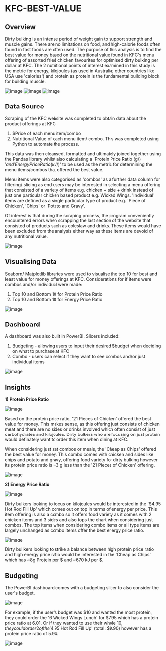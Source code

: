 # KFC-BEST-VALUE

## Overview

Dirty bulking is an intense period of weight gain to support strength and muscle gains. There are no limitations on food, and high-calorie foods often found in fast foods are often used. The purpose of this analysis is to find the best value for money based on the nutritional value found in KFC's menu offering of assorted fried chicken favourites for optimised dirty bulking per dollar at KFC. The 2 nutritional points of interest examined in this study is the metric for energy, kilojoules (as used in Australia; other countries like USA use 'calories') and protein as protein is the fundamental building block for building muscle.

![image](https://github.com/TON369777/KFC-BEST-VALUE/assets/156875448/19d9d0fa-a67d-48a0-ba4e-1f1c6bdfc0e4) ![image](https://github.com/TON369777/KFC-BEST-VALUE/assets/156875448/2fc69931-f010-456b-9250-4aad2d824a13) ![image](https://github.com/TON369777/KFC-BEST-VALUE/assets/156875448/21440c4f-a5ff-47a8-a9a9-f1042dc05cce)

## Data Source

Scraping of the KFC website was completed to obtain data about the product offerings at KFC:
1) $Price of each menu item/combo
2) Nutritional Value of each menu item/ combo.
This was completed using Python to automate the process.

This data was then cleansed, formatted and ultimately joined together using the Pandas library whilst also calculating a 'Protein Price Ratio (g/$)' and 'Energy Price Ratio (kJ/$)' to be used as the metric for determining the menu items/combos that offered the best value.

Menu items were also categorised as 'combos' as a further data column for filtering/ slicing as end users may be interested in selecting a menu offering that consisted of a variety of items e.g. chicken + side + drink instead of just one particular chicken based product e.g. Wicked Wings. 'Individual' items are defined as a single particular type of product e.g. 'Piece of Chicken', 'Chips' or 'Potato and Gravy'.

Of interest is that during the scraping process, the program conveniently encountered errors when scrapping the last section of the website that consisted of products such as coleslaw and drinks. These items would have been excluded from the analysis either way as these items are devoid of any nutritional value.

![image](https://github.com/TON369777/KFC-BEST-VALUE/assets/156875448/7be631a2-b410-4a69-b50e-f28d0f4f75a1)

## Visualising Data

Seaborn/ Matplotlib libraries were used to visualise the top 10 for best and least value for money offerings at KFC.
Considerations for if items were combos and/or individual were made:
1) Top 10 and Bottom 10 for Protein Price Ratio
2) Top 10 and Bottom 10 for Energy Price Ratio

![image](https://github.com/TON369777/KFC-BEST-VALUE/assets/156875448/8db3c4e6-90af-4723-a90e-870e7fc8863e)

## Dashboard

A dashboard was also built in PowerBI.
Slicers included:
1) Budgeting - allowing users to input their desired $budget when deciding on what to purchase at KFC
2) Combo - users can select if they want to see combos and/or just individual items

![image](https://github.com/TON369777/KFC-BEST-VALUE/assets/156875448/b8c1ec62-a64b-444c-99d4-7c194003b16b)

## Insights

**1) Protein Price Ratio**

![image](https://github.com/TON369777/KFC-BEST-VALUE/assets/156875448/233fc210-a1a5-42fe-84ea-0ee0bfe2c66a)

Based on the protein price ratio, '21 Pieces of Chicken' offered the best value for money. This makes sense, as this offering just consists of chicken meat and there are no sides or drinks involved which often consist of just carbohydrates and kilojoules. Dirty bulkers who are focusing on just protein would definately want to order this item when dining at KFC.

When considering just set combos or meals, the 'Cheap as Chips' offered the best value for money. This combo comes with chicken and sides like chips and potato and gravy, offering food variety for dirty bulking however its protein price ratio is ~3 g less than the '21 Pieces of Chicken' offering.

![image](https://github.com/TON369777/KFC-BEST-VALUE/assets/156875448/eb2bba3b-7367-4857-9306-a4a6eaed26b0)

**2) Energy Price Ratio**

![image](https://github.com/TON369777/KFC-BEST-VALUE/assets/156875448/40db449f-ceea-429a-b79b-046ac7b77434)

Dirty bulkers looking to focus on kilojoules would be interested in the '$4.95 Hot Rod Fill Up' which comes out on top in terms of energy per price. This item offering is also a combo so it offers food variety as it comes with 2 chicken items and 3 sides and also tops the chart when considering just combos. The top items when considering combo items or all type items are largely unchanged as combo items offer the best energy price ratio.

![image](https://github.com/TON369777/KFC-BEST-VALUE/assets/156875448/db6e0bfc-6482-4c19-be6b-16b006996846)

Dirty bullkers looking to strike a balance between high protein price ratio and high energy price ratio would be interested in the 'Cheap as Chips' which has ~8g Protein per $ and ~670 kJ per $.

## Budgeting

The PowerBI dashboard comes with a budgeting slicer to also consider the user's budget.

![image](https://github.com/TON369777/KFC-BEST-VALUE/assets/156875448/3339759d-999f-4eee-b326-74048848eaec)

For example, if the user's budget was $10 and wanted the most protein, they could order the '6 Wicked Wings Lunch' for $7.95 which has a protein price ratio at 6.01. Or if they wanted to use their whole $10, they could order 2 of the '$4.95 Hot Rod Fill Up' (total: $9.90) however has a protein price ratio of 5.94.

![image](https://github.com/TON369777/KFC-BEST-VALUE/assets/156875448/722f84a1-26c5-4c1c-a2fd-8762d5c684f0)

